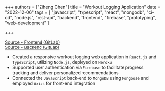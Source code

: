 +++
authors = ["Ziheng Chen"]
title = "Workout Logging Application"
date = "2022-12-06"
tags = [
    "javascript", "typescript", "react", "mongodb", "ci-cd", "node.js", "rest-api", "backend", "frontend", "firebase", "prototyping", "web-development"
]

+++

[Source - Frontend (GitLab)](https://gitlab.com/zihengjackchen/cs409-fp-frontend)   
[Source - Backend (GitLab)](https://gitlab.com/zihengjackchen/cs409-fp-backend)

- Created a responsive workout logging web application in `React.js` and `TypeScript`, utilizing `Node.js`, deployed on `Heroku`
- Supported user authentication via `Firebase` to facilitate progress tracking and deliver personalized recommendations
- Connected the `JavaScript` back-end to `MongoDB` using `Mongoose` and employed `Axios` for front-end integration